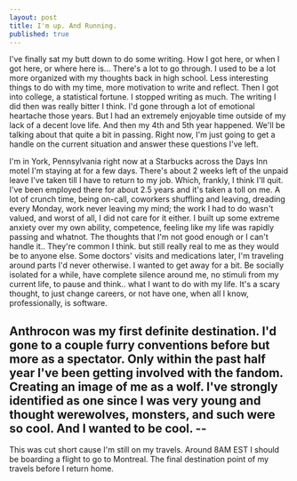 ```yaml
---
layout: post
title: I'm up. And Running.
published: true
---
```

I've finally sat my butt down to do some writing. How I got here, or when I got here, or where here is... There's a lot to go through. I used to be a lot more organized with my thoughts back in high school. Less interesting things to do with my time, more motivation to write and reflect. Then I got into college, a statistical fortune. I stopped writing as much. The writing I did then was really bitter I think. I'd gone through a lot of emotional heartache those years. But I had an extremely enjoyable time outside of my lack of a decent love life. And then my 4th and 5th year happened. We'll be talking about that quite a bit in passing. Right now, I'm just going to get a handle on the current situation and answer these questions I've left.

I'm in York, Pennsylvania right now at a Starbucks across the Days Inn motel I'm staying at for a few days. There's about 2 weeks left of the unpaid leave I've taken till I have to return to my job. Which, frankly, I think I'll quit. I've been employed there for about 2.5 years and it's taken a toll on me. A lot of crunch time, being on-call, coworkers shuffling and leaving, dreading every Monday, work never leaving my mind; the work I had to do wasn't valued, and worst of all, I did not care for it either. I built up some extreme anxiety over my own ability, competence, feeling like my life was rapidly passing and whatnot. The thoughts that I'm not good enough or I can't handle it.. They're common I think. but still really real to me as they would be to anyone else. Some doctors' visits and medications later, I'm traveling around parts I'd never otherwise. I wanted to get away for a bit. Be socially isolated for a while, have complete silence around me, no stimuli from my current life, to pause and think.. what I want to do with my life. It's a scary thought, to just change careers, or not have one, when all I know, professionally, is software.

Anthrocon was my first definite destination. I'd gone to a couple furry conventions before but more as a spectator. Only within the past half year I've been getting involved with the fandom. Creating an image of me as a wolf. I've strongly identified as one since I was very young and thought werewolves, monsters, and such were so cool. And I wanted to be cool. --
--
This was cut short cause I'm still on my travels. Around 8AM EST I should be boarding a flight to go to Montreal. The final destination point of my travels before I return home.
